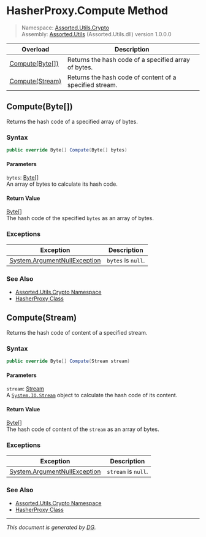 ﻿# HasherProxy.Compute Method

> Namespace: [Assorted.Utils.Crypto](index.md#assortedutilscrypto-namespace)\
> Assembly: [Assorted.Utils](index.md) (Assorted.Utils.dll) version 1.0.0.0

Overload | Description
--- | ---
[Compute(Byte[])](Assorted.Utils.Crypto.HasherProxy.Compute.md#computebyte) | Returns the hash code of a specified array of bytes.
[Compute(Stream)](Assorted.Utils.Crypto.HasherProxy.Compute.md#computestream) | Returns the hash code of content of a specified stream.

## Compute(Byte[])

Returns the hash code of a specified array of bytes.

### Syntax

```csharp
public override Byte[] Compute(Byte[] bytes)
```

#### Parameters

`bytes`: [Byte[]](https://docs.microsoft.com/en-us/dotnet/api/system.byte)\
An array of bytes to calculate its hash code.

#### Return Value

[Byte[]](https://docs.microsoft.com/en-us/dotnet/api/system.byte)\
The hash code of the specified `bytes` as an array of bytes.

### Exceptions

Exception | Description
--- | ---
[System.ArgumentNullException](https://docs.microsoft.com/en-us/dotnet/api/system.argumentnullexception) | `bytes` is `null`.

### See Also

- [Assorted.Utils.Crypto Namespace](index.md#assortedutilscrypto-namespace)
- [HasherProxy Class](Assorted.Utils.Crypto.HasherProxy.md)

## Compute(Stream)

Returns the hash code of content of a specified stream.

### Syntax

```csharp
public override Byte[] Compute(Stream stream)
```

#### Parameters

`stream`: [Stream](https://docs.microsoft.com/en-us/dotnet/api/system.io.stream)\
A [`System.IO.Stream`](https://docs.microsoft.com/en-us/dotnet/api/system.io.stream) object to calculate the hash code of its content.

#### Return Value

[Byte[]](https://docs.microsoft.com/en-us/dotnet/api/system.byte)\
The hash code of content of the `stream` as an array of bytes.

### Exceptions

Exception | Description
--- | ---
[System.ArgumentNullException](https://docs.microsoft.com/en-us/dotnet/api/system.argumentnullexception) | `stream` is `null`.

### See Also

- [Assorted.Utils.Crypto Namespace](index.md#assortedutilscrypto-namespace)
- [HasherProxy Class](Assorted.Utils.Crypto.HasherProxy.md)

---

_This document is generated by [DG](https://github.com/Khojasteh/dg)._
